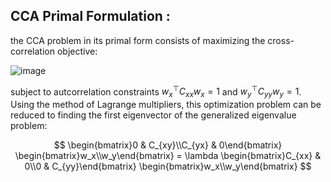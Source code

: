 ## CCA Primal Formulation :

the CCA problem in its primal form consists of maximizing the cross-correlation objective:

![image](https://user-images.githubusercontent.com/85687148/125965229-29a32c5f-9e13-4467-a800-38d8c09a545a.png)

subject to autcorrelation constraints $w_x^\top C_{xx} w_x = 1$ and $w_y^\top C_{yy} w_y = 1$. Using the method of Lagrange multipliers, this optimization problem can be reduced to finding the first eigenvector of the generalized eigenvalue problem:

$$
\begin{bmatrix}0 & C_{xy}\\C_{yx} & 0\end{bmatrix}
\begin{bmatrix}w_x\\w_y\end{bmatrix} =
\lambda
\begin{bmatrix}C_{xx} & 0\\0 & C_{yy}\end{bmatrix}
\begin{bmatrix}w_x\\w_y\end{bmatrix} 
$$
